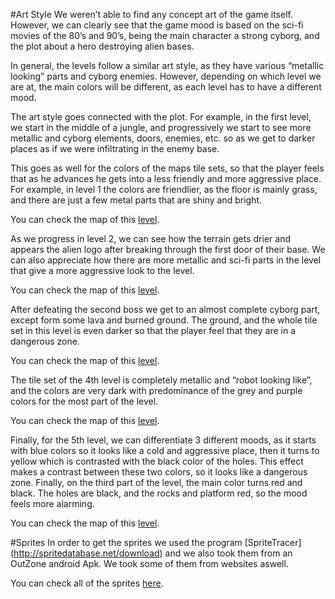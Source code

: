 #Art Style
We weren’t able to find any concept art of the game itself. However, we can clearly see that the game mood is based on the sci-fi movies of the 80’s and 90’s, being the main character a strong cyborg, and the plot about a hero destroying alien bases.

In general, the levels follow a similar art style, as they have various “metallic looking” parts and cyborg enemies. However, depending on which level we are at, the main colors will be different, as each level has to have a different mood.

The art style goes connected with the plot. For example, in the first level, we start in the middle of a jungle, and progressively we start to see more metallic and cyborg elements, doors, enemies, etc. so as we get to darker places as if we were infiltrating in the enemy base.


This goes as well for the colors of the maps tile sets, so that the player feels that as he advances he gets into a less friendly and more aggressive place. For example, in level 1 the colors are friendlier, as the floor is mainly grass, and there are just a few metal parts that are shiny and bright.

You can check the map of this [level](https://github.com/nicobabot/OutZone_AlchemistStudio/blob/master/OutZone_Sprites/maps/map1.png).

As we progress in level 2, we can see how the terrain gets drier and appears the alien logo after breaking through the first door of their base. We can also appreciate how there are more metallic and sci-fi parts in the level that give a more aggressive look to the level.

You can check the map of this [level](https://github.com/nicobabot/OutZone_AlchemistStudio/blob/master/OutZone_Sprites/maps/level2.png).

After defeating the second boss we get to an almost complete cyborg part, except form some lava and burned ground. The ground, and the whole tile set in this level is even darker so that the player feel that they are in a dangerous zone.

You can check the map of this [level](https://github.com/nicobabot/OutZone_AlchemistStudio/blob/master/OutZone_Sprites/maps/level3.png).

The tile set of the 4th level is completely metallic and “robot looking like”, and the colors are very dark with predominance of the grey and purple colors for the most part of the level. 

You can check the map of this [level](https://github.com/nicobabot/OutZone_AlchemistStudio/blob/master/OutZone_Sprites/maps/level4.png).

Finally, for the 5th level, we can differentiate 3 different moods, as it starts with blue colors so it looks like a cold and aggressive place, then it turns to yellow which is contrasted with the black color of the holes. This effect makes a contrast between these two colors, so it looks like a dangerous zone. Finally, on the third part of the level, the main color turns red and black. The holes are black, and the rocks and platform red, so the mood feels more alarming.

You can check the map of this [level](https://github.com/nicobabot/OutZone_AlchemistStudio/blob/master/OutZone_Sprites/maps/level5.png).

#Sprites
In order to get the sprites we used the program [SpriteTracer]
(http://spritedatabase.net/download) and we also took them from an OutZone android Apk. We took some of them from websites aswell.


You can check all of the sprites [here](https://github.com/nicobabot/OutZone_AlchemistStudio/tree/master/OutZone_Sprites).